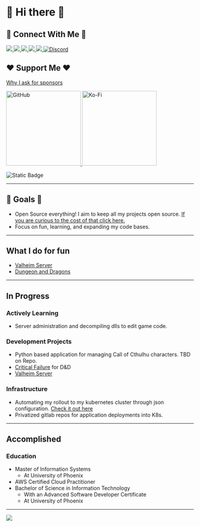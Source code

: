 # 👋 Hi there 👋

## 🔗 Connect With Me 🔗

<a href="https://dev.to/mbround18">
  <img src="https://img.shields.io/badge/dev.to-0A0A0A?style=for-the-badge&logo=devdotto&logoColor=white" />
</a>
<a href="https://links.boop.ninja/linkedin" target="_blank">
  <img src="https://img.shields.io/badge/LinkedIn-0077B5?style=for-the-badge&logo=linkedin&logoColor=white" alt"LinkedIn" />
</a>
<a href="https://links.boop.ninja/instagram" target="_blank">
  <img src="https://img.shields.io/badge/Instagram-E4405F?style=for-the-badge&logo=instagram&logoColor=white" alt"Instagram" />
</a>
<a href="https://links.boop.ninja/github" target="_blank">
  <img src="https://img.shields.io/badge/GitHub-100000?style=for-the-badge&logo=github&logoColor=white" alt"GitHub" />
</a>
<a href="https://links.boop.ninja/gitlab" target="_blank">
  <img src="https://img.shields.io/badge/GitLab-330F63?style=for-the-badge&logo=gitlab&logoColor=white" alt"GitLab" />
</a> 
<a href="https://links.boop.ninja/discord" target="_blank">
  <img alt="Discord" src="https://img.shields.io/discord/685039061425061888?label=Discord&style=for-the-badge">
</a>
  
<!-- <a href="" target="_blank">
  <img src="" alt"" />
</a> -->

## ❤️ Support Me ❤️

[Why I ask for sponsors](https://github.com/mbround18/oss-development-breakdown)

<a href="https://github.com/sponsors/mbround18">
  <img alt="GitHub" src="https://img.shields.io/badge/%E2%9D%A4%EF%B8%8F-Support%20Me%20on%20GitHub-lightgrey" width=200em>
</a>
<a href="https://ko-fi.com/R6R81NF8A">
  <img alt="Ko-Fi" src="https://ko-fi.com/img/githubbutton_sm.svg" width=200em>
</a>

![Static Badge](https://img.shields.io/badge/Amazon-Support_me_with_physical_items%E2%9D%A4%EF%B8%8F-green?style=flat-square&logo=amazon&link=https%3A%2F%2Fwww.amazon.com%2Fhz%2Fwishlist%2Fls%2FO3G0LKSUFKWL%3Ftype%3Dwishlist%26filter%3Dunpurchased%26sort%3Dpriority%26viewType%3Dlist)

  
---

## 🥅 Goals 🥅

- Open Source everything! I aim to keep all my projects open source. [If you are curious to the cost of that click here.](https://github.com/mbround18/oss-development-breakdown)
- Focus on fun, learning, and expanding my code bases. 

---

## What I do for fun

- [Valheim Server](https://github.com/mbround18/valheim-docker)
- [Dungeon and Dragons](https://github.com/dnd-apps)

---

## In Progress

### Actively Learning

- Server administration and decompiling dlls to edit game code.  


### Development Projects

- Python based application for managing Call of Cthulhu characters. TBD on Repo.  
- [Critical Failure](https://github.com/mbround18/critical-failure) for D&D 
- [Valheim Server](https://github.com/mbround18/valheim-docker)

### Infrastructure

- Automating my rollout to my kubernetes cluster through json configuration. [Check it out here](https://github.com/mbround18/terra-kube)
- Privatized gitlab repos for application deployments into K8s.

---

## Accomplished

### Education

- Master of Information Systems
  - At University of Phoenix
- AWS Certified Cloud Practitioner
- Bachelor of Science in Information Technology 
  - With an Advanced Software Developer Certificate
  - At University of Phoenix 

---

<a href="https://github.com/sponsors/mbround18">
  <img src="https://media1.giphy.com/media/WtDaSUB8GDiRW/giphy.gif?cid=ecf05e478ce65509bcae2b4f667ee0378cd5e1a2ab70584d&rid=giphy.gif" />
</a>


<!--
**mbround18/mbround18** is a ✨ _special_ ✨ repository because its `README.md` (this file) appears on your GitHub profile.

Here are some ideas to get you started:

- 🔭 I’m currently working on ...
- 🌱 I’m currently learning ...
- 👯 I’m looking to collaborate on ...
- 🤔 I’m looking for help with ...
- 💬 Ask me about ...
- 📫 How to reach me: ...
- 😄 Pronouns: ...
- ⚡ Fun fact: ...
-->

